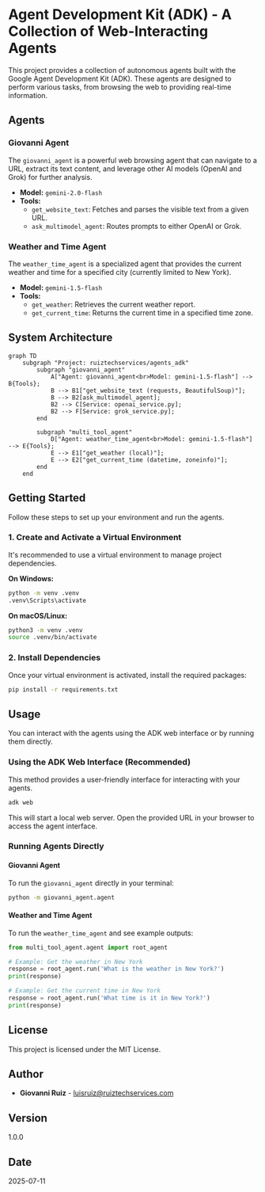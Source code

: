 # Agent Development Kit (ADK) - A Collection of Web-Interacting Agents

This project provides a collection of autonomous agents built with the Google Agent Development Kit (ADK). These agents are designed to perform various tasks, from browsing the web to providing real-time information.

## Agents

### Giovanni Agent

The `giovanni_agent` is a powerful web browsing agent that can navigate to a URL, extract its text content, and leverage other AI models (OpenAI and Grok) for further analysis.

- **Model:** `gemini-2.0-flash`
- **Tools:**
    - `get_website_text`: Fetches and parses the visible text from a given URL.
    - `ask_multimodel_agent`: Routes prompts to either OpenAI or Grok.

### Weather and Time Agent

The `weather_time_agent` is a specialized agent that provides the current weather and time for a specified city (currently limited to New York).

- **Model:** `gemini-1.5-flash`
- **Tools:**
    - `get_weather`: Retrieves the current weather report.
    - `get_current_time`: Returns the current time in a specified time zone.

## System Architecture

```mermaid
graph TD
    subgraph "Project: ruiztechservices/agents_adk"
        subgraph "giovanni_agent"
            A["Agent: giovanni_agent<br>Model: gemini-1.5-flash"] --> B{Tools};
            B --> B1["get_website_text (requests, BeautifulSoup)"];
            B --> B2[ask_multimodel_agent];
            B2 --> C[Service: openai_service.py];
            B2 --> F[Service: grok_service.py];
        end

        subgraph "multi_tool_agent"
            D["Agent: weather_time_agent<br>Model: gemini-1.5-flash"] --> E{Tools};
            E --> E1["get_weather (local)"];
            E --> E2["get_current_time (datetime, zoneinfo)"];
        end
    end
```

## Getting Started

Follow these steps to set up your environment and run the agents.

### 1. Create and Activate a Virtual Environment

It's recommended to use a virtual environment to manage project dependencies.

**On Windows:**
```bash
python -m venv .venv
.venv\Scripts\activate
```

**On macOS/Linux:**
```bash
python3 -m venv .venv
source .venv/bin/activate
```

### 2. Install Dependencies

Once your virtual environment is activated, install the required packages:

```bash
pip install -r requirements.txt
```

## Usage

You can interact with the agents using the ADK web interface or by running them directly.

### Using the ADK Web Interface (Recommended)

This method provides a user-friendly interface for interacting with your agents.

```bash
adk web
```

This will start a local web server. Open the provided URL in your browser to access the agent interface.

### Running Agents Directly

#### Giovanni Agent

To run the `giovanni_agent` directly in your terminal:

```bash
python -m giovanni_agent.agent
```

#### Weather and Time Agent

To run the `weather_time_agent` and see example outputs:

```python
from multi_tool_agent.agent import root_agent

# Example: Get the weather in New York
response = root_agent.run('What is the weather in New York?')
print(response)

# Example: Get the current time in New York
response = root_agent.run('What time is it in New York?')
print(response)
```

## License

This project is licensed under the MIT License.

## Author

- **Giovanni Ruiz** - [luisruiz@ruiztechservices.com](mailto:luisruiz@ruiztechservices.com)

## Version

1.0.0

## Date

2025-07-11
